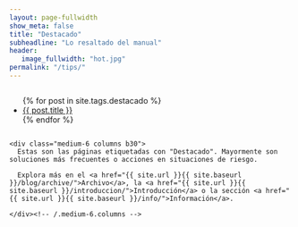 ```yaml
---
layout: page-fullwidth
show_meta: false
title: "Destacado"
subheadline: "Lo resaltado del manual"
header:
   image_fullwidth: "hot.jpg"
permalink: "/tips/"
---
```

<div class="row t60">
    <div class="medium-6 columns b30">
      <ul>
          {% for post in site.tags.destacado %}
          <li><a href="{{ site.url }}{{ site.baseurl }}{{ post.url }}">{{ post.title }}</a></li>
          {% endfor %}
      </ul>
    </div><!-- /.medium-6.columns -->

    <div class="medium-6 columns b30">
      Estas son las páginas etiquetadas con "Destacado". Mayormente son soluciones más frecuentes o acciones en situaciones de riesgo.

      Explora más en el <a href="{{ site.url }}{{ site.baseurl }}/blog/archive/">Archivo</a>, la <a href="{{ site.url }}{{ site.baseurl }}/introduccion/">Introducción</a> o la sección <a href="{{ site.url }}{{ site.baseurl }}/info/">Información</a>.

    </div><!-- /.medium-6.columns -->
</div><!-- /.row -->
